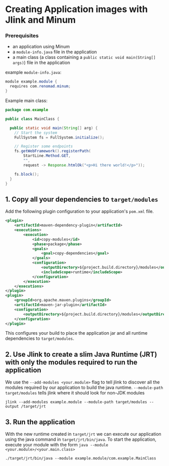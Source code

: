 # Creating Application images with Jlink and Minum

### Prerequisites

- an application using Minum
- a `module-info.java` file in the application
- a main class (a class containing a `public static void main(String[] args)`) file in the application

example `module-info.java`: 

```java
module example.module {
  requires com.renomad.minum;
}
```

Example main class: 

```java
package com.example

public class MainClass {

  public static void main(String[] arg) {
    // Start the system
    FullSystem fs = FullSystem.initialize();

    // Register some endpoints
    fs.getWebFramework().registerPath(
        StartLine.Method.GET,
        "",
        request -> Response.htmlOk("<p>Hi there world!</p>"));

    fs.block();
  }
}
```

## 1. Copy all your dependencies to `target/modules`

Add the following plugin configuration to your application's `pom.xml` file.
```xml
<plugin>
    <artifactId>maven-dependency-plugin</artifactId>
    <executions>
        <execution>
            <id>copy-modules</id>
            <phase>package</phase>
            <goals>
                <goal>copy-dependencies</goal>
            </goals>
            <configuration>
                <outputDirectory>${project.build.directory}/modules</outputDirectory>
                <includeScope>runtime</includeScope>
            </configuration>
        </execution>
    </executions>
</plugin>
<plugin>
    <groupId>org.apache.maven.plugins</groupId>
    <artifactId>maven-jar-plugin</artifactId>
    <configuration>
        <outputDirectory>${project.build.directory}/modules</outputDirectory>
    </configuration>
</plugin>
```

This configures your build to place the application jar and all runtime dependencies to `target/modules`.

## 2. Use Jlink to create a slim Java Runtime (JRT) with only the modules required to run the application

We use the `--add-modules <your.module>` flag to tell jlink to discover all the modules required by our application to build the java runtime. `--module-path target/modules` tells jlink where it should look for non-JDK modules

```shell
jlink --add-modules example.module --module-path target/modules --output /target/jrt
```

## 3. Run the application

With the new runtime created in `target/jrt` we can execute our application using the java command in `target/jrt/bin/java`. To start the application, execute your module with the form `java --module <your.module>/<your.main.class>`

```shell
./target/jrt/bin/java --module example.module/com.example.MainClass
```
